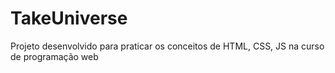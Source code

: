 # TakeUniverse
Projeto desenvolvido para praticar os conceitos de HTML, CSS, JS na curso de programação web
